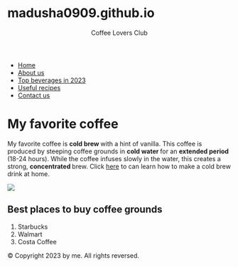 # madusha0909.github.io
<!DOCTYPE html>
<html lang="en-US">
  <head>
    <meta charset="utf-8" />
    <title>My test page</title>
  </head>
  <body>
    <header> Coffee Lovers Club </header>
    <ul>
        <li><a href="#">Home</a></li>
        <li><a href="#">About us</a></li>
        <li><a href="#">Top beverages in 2023</a></li>
        <li><a href="#">Useful recipes</a></li>
        <li><a href="#">Contact us</a></li>
    </ul>
    <main>
        <h1> My favorite coffee </h1>
        <p>My favorite coffee is <strong> cold brew </strong> with a hint of vanilla. 
        This coffee is produced by steeping coffee grounds in <strong> cold water </strong> for an <strong> extended period </strong> (18-24 hours).
        While the coffee infuses slowly in the water, this creates a strong, <strong> concentrated </strong> brew.
        Click <a href="https://www.simplyrecipes.com/recipes/how_to_make_cold_brew_coffee/"> here</a> to can learn how to make a cold brew drink at home.
        </p>
        <img src = "https://cdn.shopify.com/s/files/1/0554/7763/3189/products/cold-brew_543x.jpg?v=1638351059">
        <article>
            <h2> Best places to buy coffee grounds</h2>
            <ol>
                <li> Starbucks </li>
                <li> Walmart </li>
                <li> Costa Coffee </li>
            </ol>
        </article>
    </main>
    <footer>
        © Copyright 2023 by me. All rights reversed.
    </footer>
  </body>
</html>
